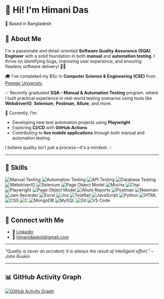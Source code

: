 # 👋 Hi! I'm Himani Das

📍 Based in Bangladesh  

## 🎯 About Me
I'm a passionate and detail-oriented **Software Quality Assurance (SQA) Engineer** with a solid foundation in both **manual** and **automation testing**. I thrive on identifying bugs, improving user experience, and ensuring flawless software delivery! 🐞✨

🎓 I’ve completed my BSc in **Computer Science & Engineering (CSE)** from [Premier University](https://www.puc.ac.bd/)

✅ Recently graduated **SQA – Manual & Automation Testing** program, where I built practical experience in real-world testing scenarios using tools like **WebdriverIO**, **Selenium**, **Postman**, **Allure**, and more.

🚀 Currently, I’m:
- Developing new test automation projects using **Playwright**
- Exploring **CI/CD** with **GitHub Actions**
- Contributing to **live mobile applications** through both manual and automation testing

I believe quality isn't just a process—it's a mindset. 💡


---

## 🧠 Skills

![Manual Testing](https://img.shields.io/badge/-Manual%20Testing-239B56?style=for-the-badge)
![Automation Testing](https://img.shields.io/badge/-Automation%20Testing-F39C12?style=for-the-badge)
![API Testing](https://img.shields.io/badge/-API%20Testing-1F618D?style=for-the-badge&logo=postman)
![Database Testing](https://img.shields.io/badge/-Database%20Testing-7D3C98?style=for-the-badge&logo=mysql)
![WebdriverIO](https://img.shields.io/badge/-WebdriverIO-E10098?style=for-the-badge&logo=webdriverio)
![Selenium](https://img.shields.io/badge/-Selenium-43B02A?style=for-the-badge&logo=selenium&logoColor=white)
![Page Object Model](https://img.shields.io/badge/-Page%20Object%20Model-34495E?style=for-the-badge)
![Mocha](https://img.shields.io/badge/-Mocha-8D6748?style=for-the-badge&logo=mocha)
![Chai](https://img.shields.io/badge/-Chai-A30701?style=for-the-badge)
![Playwright](https://img.shields.io/badge/-Playwright-2EAD33?style=for-the-badge&logo=microsoftedge&logoColor=white)
![Page Object Model](https://img.shields.io/badge/-Page%20Object%20Model-34495E?style=for-the-badge)
![Allure Reports](https://img.shields.io/badge/-Allure%20Reports-8E44AD?style=for-the-badge)
![Postman](https://img.shields.io/badge/-Postman-orange?style=for-the-badge&logo=postman)
![Newman](https://img.shields.io/badge/-Newman-4A90E2?style=for-the-badge&logo=postman)
![Jam Recorder](https://img.shields.io/badge/-Jam%20Recorder-FF4C00?style=for-the-badge&logo=googlechrome&logoColor=white)
![Excel](https://img.shields.io/badge/-Excel-217346?style=for-the-badge&logo=microsoft-excel&logoColor=white)
![Jira](https://img.shields.io/badge/-Jira-0052CC?style=for-the-badge&logo=jira)
![TestRail](https://img.shields.io/badge/-TestRail-138D75?style=for-the-badge)
![JavaScript](https://img.shields.io/badge/-JavaScript-black?style=for-the-badge&logo=javascript)
![Python](https://img.shields.io/badge/-Python-3776AB?style=for-the-badge&logo=python&logoColor=white)
![HTML](https://img.shields.io/badge/-HTML-orange?style=for-the-badge&logo=html5&logoColor=white)
![CSS](https://img.shields.io/badge/-CSS-blue?style=for-the-badge&logo=css3&logoColor=white)
![C](https://img.shields.io/badge/-C-00599C?style=for-the-badge&logo=c&logoColor=white)
![MongoDB](https://img.shields.io/badge/-MongoDB-green?style=for-the-badge&logo=mongodb) 
![MySQL](https://img.shields.io/badge/-MySQL-blue?style=for-the-badge&logo=mysql)
![Git](https://img.shields.io/badge/-Git-black?style=for-the-badge&logo=git)
![VS Code](https://img.shields.io/badge/-VS%20Code-007ACC?style=for-the-badge&logo=visual-studio-code)


---

## 🤝 Connect with Me

- 💼 [LinkedIn](https://www.linkedin.com/in/himanidas08/)  
- 📧 himanidaskoli@gmail.com  

---

_“Quality is never an accident; it is always the result of intelligent effort.” – John Ruskin_

---



## 📊 GitHub Activity Graph

[![GitHub Activity Graph](https://github-readme-activity-graph.vercel.app/graph?username=HimaniDas&theme=react&hide_border=true)](https://github.com/HimaniDas)

